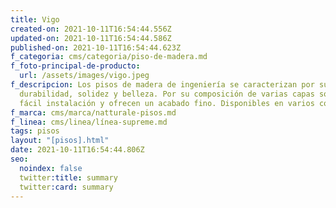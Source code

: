 ```yaml
---
title: Vigo
created-on: 2021-10-11T16:54:44.556Z
updated-on: 2021-10-11T16:54:44.586Z
published-on: 2021-10-11T16:54:44.623Z
f_categoria: cms/categoria/piso-de-madera.md
f_foto-principal-de-producto:
  url: /assets/images/vigo.jpeg
f_descripcion: Los pisos de madera de ingeniería se caracterizan por su
  durabilidad, solidez y belleza. Por su composición de varias capas son de
  fácil instalación y ofrecen un acabado fino. Disponibles en varios colores.
f_marca: cms/marca/natturale-pisos.md
f_linea: cms/linea/línea-supreme.md
tags: pisos
layout: "[pisos].html"
date: 2021-10-11T16:54:44.806Z
seo:
  noindex: false
  twitter:title: summary
  twitter:card: summary
---
```

